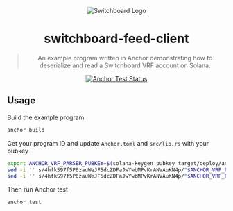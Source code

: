 <div align="center">

![Switchboard Logo](https://github.com/switchboard-xyz/sbv2-core/raw/main/website/static/img/icons/switchboard/avatar.png)

# switchboard-feed-client

> An example program written in Anchor demonstrating how to deserialize and read
> a Switchboard VRF account on Solana.

[![Anchor Test Status](https://github.com/switchboard-xyz/sbv2-solana/actions/workflows/anchor-test.yml/badge.svg)](https://github.com/switchboard-xyz/sbv2-solana/actions/workflows/anchor-test.yml)

</div>

<!-- install -->

<!-- installstop -->

## Usage

Build the example program

```bash
anchor build
```

Get your program ID and update `Anchor.toml` and `src/lib.rs` with your pubkey

```bash
export ANCHOR_VRF_PARSER_PUBKEY=$(solana-keygen pubkey target/deploy/anchor_vrf_parser-keypair.json)
sed -i '' s/4hfkS97f5P6zauWeJF5dcZDFaJwYwbMPvKrANVAuKN4p/"$ANCHOR_VRF_PARSER_PUBKEY"/g Anchor.toml
sed -i '' s/4hfkS97f5P6zauWeJF5dcZDFaJwYwbMPvKrANVAuKN4p/"$ANCHOR_VRF_PARSER_PUBKEY"/g src/lib.rs
```

Then run Anchor test

```bash
anchor test
```
